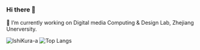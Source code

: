 ### Hi there 👋

<!--
**IshiKura-a/IshiKura-a** is a ✨ _special_ ✨ repository because its `README.md` (this file) appears on your GitHub profile.

Here are some ideas to get you started:

- 🔭 I’m currently working on ...
- 🌱 I’m currently learning ...
- 👯 I’m looking to collaborate on ...
- 🤔 I’m looking for help with ...
- 💬 Ask me about ...
- 📫 How to reach me: ...
- 😄 Pronouns: ...
- ⚡ Fun fact: ...
-->
🔭 I’m currently working on Digital media Computing & Design Lab, Zhejiang Unerversity.  

![IshiKura-a](https://github-readme-stats.vercel.app/api?username=IshiKura-a&count_private=true) ![Top Langs](https://github-readme-stats.vercel.app/api/top-langs/?username=IshiKura-a&layout=compact&hide_border=true&langs_count=8&hide=html,css,less,ejs,scss,makefile,jupyter%20notebook)
